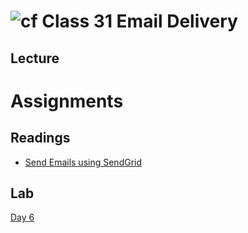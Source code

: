 # ![cf](http://i.imgur.com/7v5ASc8.png) Class 31 Email Delivery

## Lecture


# Assignments 

## Readings
- [Send Emails using SendGrid](https://docs.microsoft.com/en-us/azure/sendgrid-dotnet-how-to-send-email)

## Lab
[Day 6](https://github.com/codefellows-seattle-dotnet-401d3/Week6-ECommerce-Store)

